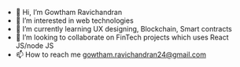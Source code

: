 - 👋 Hi, I’m Gowtham Ravichandran
- 👀 I’m interested in web technologies
- 🌱 I’m currently learning UX designing, Blockchain, Smart contracts
- 💞️ I’m looking to collaborate on FinTech projects which uses React JS/node JS
- 📫 How to reach me gowtham.ravichandran24@gmail.com

<!---
GowthamR24/GowthamR24 is a ✨ special ✨ repository because its `README.md` (this file) appears on your GitHub profile.
You can click the Preview link to take a look at your changes.
--->
